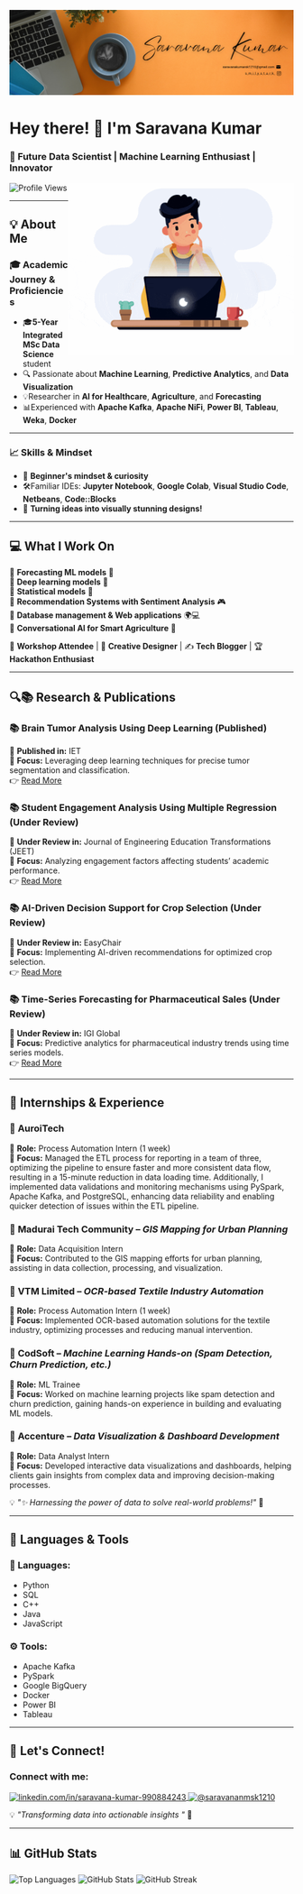 ![logo](https://github.com/Saravanakumarsk1210/Saravanakumarsk1210/blob/main/Gray%20And%20Black%20%20Simple%20Personal%20LinkedIn%20Banner%20(4).png)

# Hey there! 👋 I'm Saravana Kumar

### 🚀 Future Data Scientist | Machine Learning Enthusiast | Innovator

<img align="right" alt="Coding" width="400" src="https://github.com/Saravanakumarsk1210/Saravanakumarsk1210/blob/main/github%20profile%20pic.gif">

![Profile Views](https://komarev.com/ghpvc/?username=saravanakumarsk1210&label=Profile%20views&color=0e75b6&style=flat)

---

## 💡 About Me  

### 🎓 Academic Journey & Proficiencies  
- 🎓**5-Year Integrated MSc Data Science** student  
- 🔍 Passionate about **Machine Learning**, **Predictive Analytics**, and **Data Visualization**  
- 💡Researcher in **AI for Healthcare**, **Agriculture**, and **Forecasting**  
- 📊Experienced with **Apache Kafka**, **Apache NiFi**, **Power BI**, **Tableau**, **Weka**, **Docker**

---

### 📈 Skills & Mindset
- 🧠 **Beginner's mindset & curiosity**  
- 🛠️Familiar IDEs: **Jupyter Notebook**, **Google Colab**, **Visual Studio Code**, **Netbeans**, **Code::Blocks**  
- 🚀 **Turning ideas into visually stunning designs!**

---

## 💻 What I Work On  
🔹 **Forecasting ML models** 🧠  
🔹 **Deep learning models** 🧠  
🔹 **Statistical models** 🧠  
🔹 **Recommendation Systems with Sentiment Analysis** 🎮  
🔹 **Database management & Web applications** 🌍💻  
🔹 **Conversational AI for Smart Agriculture** 🌾  

🎤 **Workshop Attendee** | 🎨 **Creative Designer** | ✍️ **Tech Blogger** | 🏆 **Hackathon Enthusiast** 

---

## 🔍📚 Research & Publications  

### 📚 Brain Tumor Analysis Using Deep Learning (Published)  
🔹 **Published in:** IET  
🔹 **Focus:** Leveraging deep learning techniques for precise tumor segmentation and classification.  
👉 [Read More](#)

### 📚 Student Engagement Analysis Using Multiple Regression (Under Review)  
🔹 **Under Review in:** Journal of Engineering Education Transformations (JEET)  
🔹 **Focus:** Analyzing engagement factors affecting students’ academic performance.  
👉 [Read More](#)

### 📚 AI-Driven Decision Support for Crop Selection (Under Review)  
🔹 **Under Review in:** EasyChair  
🔹 **Focus:** Implementing AI-driven recommendations for optimized crop selection.  
👉 [Read More](#)

### 📚 Time-Series Forecasting for Pharmaceutical Sales (Under Review)  
🔹 **Under Review in:** IGI Global  
🔹 **Focus:** Predictive analytics for pharmaceutical industry trends using time series models.  
👉 [Read More](#)

---

## 🌱 Internships & Experience  

### 📍 **AuroiTech**  
🔹 **Role:** Process Automation Intern (1 week)  
🔹 **Focus:** Managed the ETL process for reporting in a team of three, optimizing the pipeline to ensure faster and more consistent data flow, resulting in a 15-minute reduction in data loading time. Additionally, I implemented data validations and monitoring mechanisms using PySpark, Apache Kafka, and PostgreSQL, enhancing data reliability and enabling quicker detection of issues within the ETL pipeline.  

### 📍 **Madurai Tech Community** – *GIS Mapping for Urban Planning*  
🔹 **Role:** Data Acquisition Intern  
🔹 **Focus:** Contributed to the GIS mapping efforts for urban planning, assisting in data collection, processing, and visualization.

### 📍 **VTM Limited** – *OCR-based Textile Industry Automation*  
🔹 **Role:** Process Automation Intern (1 week)  
🔹 **Focus:** Implemented OCR-based automation solutions for the textile industry, optimizing processes and reducing manual intervention.  

### 📍 **CodSoft** – *Machine Learning Hands-on (Spam Detection, Churn Prediction, etc.)*  
🔹 **Role:** ML Trainee  
🔹 **Focus:** Worked on machine learning projects like spam detection and churn prediction, gaining hands-on experience in building and evaluating ML models.

### 📍 **Accenture** – *Data Visualization & Dashboard Development*  
🔹 **Role:** Data Analyst Intern  
🔹 **Focus:** Developed interactive data visualizations and dashboards, helping clients gain insights from complex data and improving decision-making processes.

💡 *"✨ Harnessing the power of data to solve real-world problems!"* 🚀  

---

## 📄 Languages & Tools  

### 🔢 Languages:
- Python  
- SQL  
- C++  
- Java  
- JavaScript  

### ⚙️ Tools:
- Apache Kafka  
- PySpark  
- Google BigQuery  
- Docker  
- Power BI  
- Tableau  

---

## 💌 Let's Connect!  

<h3 align="left">Connect with me:</h3>
<p align="left">
  <a href="https://linkedin.com/in/saravana-kumar-990884243" target="blank">
    <img align="center" src="https://raw.githubusercontent.com/rahuldkjain/github-profile-readme-generator/master/src/images/icons/Social/linked-in-alt.svg" alt="linkedin.com/in/saravana-kumar-990884243" height="30" width="40" />
  </a>
 
  <a href="https://www.hackerearth.com/@saravananmsk1210" target="blank">
    <img align="center" src="https://raw.githubusercontent.com/rahuldkjain/github-profile-readme-generator/master/src/images/icons/Social/hackerearth.svg" alt="@saravananmsk1210" height="30" width="40" />
  </a>
</p>

💡 *"Transforming data into actionable insights  "* 🚀  

---

## 📊 GitHub Stats  
<p>
  <img src="https://github-readme-stats.vercel.app/api/top-langs?username=saravanakumarsk1210&show_icons=true&locale=en&layout=compact" alt="Top Languages" />
  <img src="https://github-readme-stats.vercel.app/api?username=saravanakumarsk1210&show_icons=true&locale=en" alt="GitHub Stats" />
  <img src="https://github-readme-streak-stats.herokuapp.com/?user=saravanakumarsk1210&" alt="GitHub Streak" />
</p>

